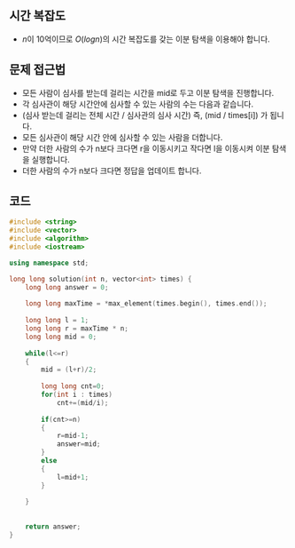 ## 시간 복잡도
 - $n$이 10억이므로 $O(logn)$의 시간 복잡도를 갖는 이분 탐색을 이용해야 합니다.

## 문제 접근법
 - 모든 사람이 심사를 받는데 걸리는 시간을 mid로 두고 이분 탐색을 진행합니다.
 - 각 심사관이 해당 시간안에 심사할 수 있는 사람의 수는 다음과 같습니다.
 - (심사 받는데 걸리는 전체 시간 / 심사관의 심사 시간) 즉, (mid / times[i]) 가 됩니다.
 - 모든 심사관이 해당 시간 안에 심사할 수 있는 사람을 더합니다.
 - 만약 더한 사람의 수가 n보다 크다면 r을 이동시키고 작다면 l을 이동시켜 이분 탐색을 실행합니다.
 - 더한 사람의 수가 n보다 크다면 정답을 업데이트 합니다.

## 코드

```cpp
#include <string>
#include <vector>
#include <algorithm>
#include <iostream>

using namespace std;

long long solution(int n, vector<int> times) {
    long long answer = 0;
    
    long long maxTime = *max_element(times.begin(), times.end());
    
    long long l = 1;
    long long r = maxTime * n;
    long long mid = 0;
    
    while(l<=r)
    {
        mid = (l+r)/2;
        
        long long cnt=0;
        for(int i : times)
            cnt+=(mid/i);
        
        if(cnt>=n)
        {
            r=mid-1;
            answer=mid;
        }
        else
        {
            l=mid+1;
        }
        
    }
    
    
    return answer;
}
```
